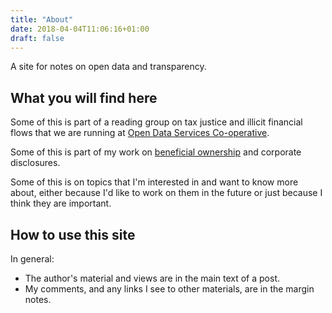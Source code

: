 ```yaml
---
title: "About"
date: 2018-04-04T11:06:16+01:00
draft: false
---
```


A site for notes on open data and transparency.

## What you will find here

Some of this is part of a reading group on tax justice and illicit financial flows that we are running at [Open Data Services Co-operative](http://opendataservices.coop/).

Some of this is part of my work on [beneficial ownership](https://github.com/openownership/data-standard) and corporate disclosures.

Some of this is on topics that I'm interested in and want to know more about, either because I'd like to work on them in the future or just because I think they are important.

## How to use this site

In general:

- The author's material and views are in the main text of a post.
- My comments, and any links I see to other materials, are in the margin notes.  

